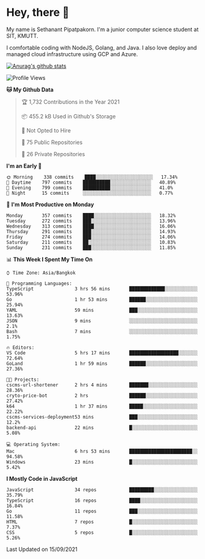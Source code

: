 # Hey, there 🙌
My name is Sethanant Pipatpakorn. I'm a junior computer science student at SIT, KMUTT.

I comfortable coding with NodeJS, Golang, and Java. I also love deploy and managed cloud infrastructure using GCP and Azure.


[![Anurag's github stats](https://github-readme-stats.vercel.app/api?username=thetkpark&count_private=true&show_icons=true&theme=tokyonight)](https://github.com/anuraghazra/github-readme-stats)

<!--START_SECTION:waka-->
![Profile Views](http://img.shields.io/badge/Profile%20Views-3-blue)

**🐱 My Github Data** 

> 🏆 1,732 Contributions in the Year 2021
 > 
> 📦 455.2 kB Used in Github's Storage 
 > 
> 🚫 Not Opted to Hire
 > 
> 📜 75 Public Repositories 
 > 
> 🔑 26 Private Repositories  
 > 
**I'm an Early 🐤** 

```text
🌞 Morning    338 commits    ████░░░░░░░░░░░░░░░░░░░░░   17.34% 
🌆 Daytime    797 commits    ██████████░░░░░░░░░░░░░░░   40.89% 
🌃 Evening    799 commits    ██████████░░░░░░░░░░░░░░░   41.0% 
🌙 Night      15 commits     ░░░░░░░░░░░░░░░░░░░░░░░░░   0.77%

```
📅 **I'm Most Productive on Monday** 

```text
Monday       357 commits    ████░░░░░░░░░░░░░░░░░░░░░   18.32% 
Tuesday      272 commits    ███░░░░░░░░░░░░░░░░░░░░░░   13.96% 
Wednesday    313 commits    ████░░░░░░░░░░░░░░░░░░░░░   16.06% 
Thursday     291 commits    ███░░░░░░░░░░░░░░░░░░░░░░   14.93% 
Friday       274 commits    ███░░░░░░░░░░░░░░░░░░░░░░   14.06% 
Saturday     211 commits    ██░░░░░░░░░░░░░░░░░░░░░░░   10.83% 
Sunday       231 commits    ███░░░░░░░░░░░░░░░░░░░░░░   11.85%

```


📊 **This Week I Spent My Time On** 

```text
⌚︎ Time Zone: Asia/Bangkok

💬 Programming Languages: 
TypeScript               3 hrs 56 mins       █████████████░░░░░░░░░░░░   53.96% 
Go                       1 hr 53 mins        ██████░░░░░░░░░░░░░░░░░░░   25.94% 
YAML                     59 mins             ███░░░░░░░░░░░░░░░░░░░░░░   13.63% 
JSON                     9 mins              ░░░░░░░░░░░░░░░░░░░░░░░░░   2.1% 
Bash                     7 mins              ░░░░░░░░░░░░░░░░░░░░░░░░░   1.75%

🔥 Editors: 
VS Code                  5 hrs 17 mins       ██████████████████░░░░░░░   72.64% 
GoLand                   1 hr 59 mins        ██████░░░░░░░░░░░░░░░░░░░   27.36%

🐱‍💻 Projects: 
cscms-url-shortener      2 hrs 4 mins        ███████░░░░░░░░░░░░░░░░░░   28.36% 
cryto-price-bot          2 hrs               ██████░░░░░░░░░░░░░░░░░░░   27.42% 
k64                      1 hr 37 mins        █████░░░░░░░░░░░░░░░░░░░░   22.22% 
cscms-services-deployment53 mins             ███░░░░░░░░░░░░░░░░░░░░░░   12.2% 
backend-api              22 mins             █░░░░░░░░░░░░░░░░░░░░░░░░   5.08%

💻 Operating System: 
Mac                      6 hrs 53 mins       ███████████████████████░░   94.58% 
Windows                  23 mins             █░░░░░░░░░░░░░░░░░░░░░░░░   5.42%

```

**I Mostly Code in JavaScript** 

```text
JavaScript               34 repos            █████████░░░░░░░░░░░░░░░░   35.79% 
TypeScript               16 repos            ████░░░░░░░░░░░░░░░░░░░░░   16.84% 
Go                       11 repos            ███░░░░░░░░░░░░░░░░░░░░░░   11.58% 
HTML                     7 repos             █░░░░░░░░░░░░░░░░░░░░░░░░   7.37% 
CSS                      5 repos             █░░░░░░░░░░░░░░░░░░░░░░░░   5.26%

```



 Last Updated on 15/09/2021
<!--END_SECTION:waka-->

